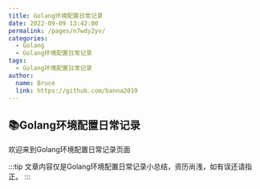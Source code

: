 ```yaml
---
title: Golang环境配置日常记录
date: 2022-09-09 13:42:00
permalink: /pages/n7wdy2yv/
categories:
  - Golang
  - Golang环境配置日常记录
tags:
  - Golang环境配置日常记录
author: 
  name: Bruce
  link: https://github.com/banna2019
---
```


## 📚Golang环境配置日常记录
欢迎来到Golang环境配置日常记录页面

:::tip
文章内容仅是Golang环境配置日常记录小总结，资历尚浅，如有误还请指正。
:::